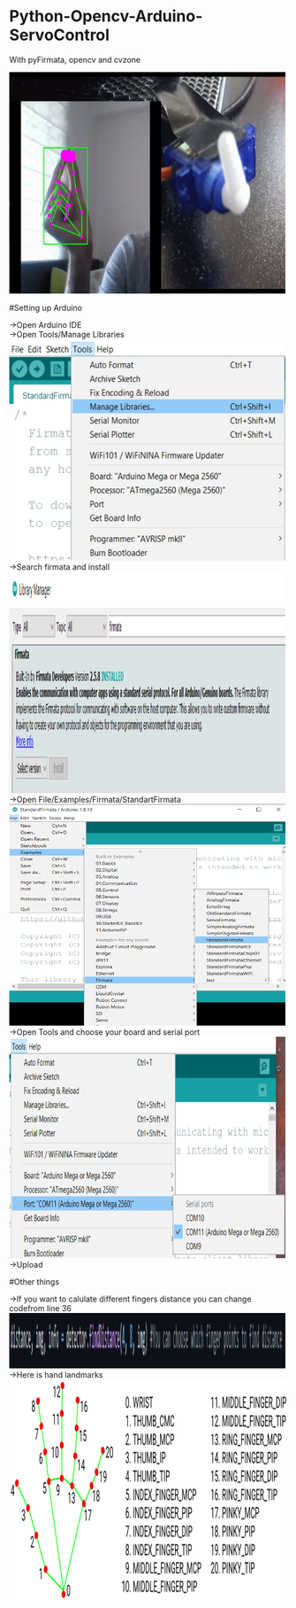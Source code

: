 # Python-Opencv-Arduino-ServoControl  
With pyFirmata, opencv and cvzone  

<img src="https://github.com/heimdilon/Python-Opencv-Arduino-ServoControl/blob/main/pics/demo.gif" width="500" height="400" />  

#Setting up Arduino  

->Open Arduino IDE  
->Open Tools/Manage Libraries  
<img src="https://github.com/heimdilon/Python-Opencv-Arduino-ServoControl/blob/main/pics/1.png" width="500" height="400" />  
->Search firmata and install  
<img src="https://github.com/heimdilon/Python-Opencv-Arduino-ServoControl/blob/main/pics/2.png" width="500" height="400" />  
->Open File/Examples/Firmata/StandartFirmata  
<img src="https://github.com/heimdilon/Python-Opencv-Arduino-ServoControl/blob/main/pics/3.png" width="500" height="400" />  
->Open Tools and choose your board and serial port  
<img src="https://github.com/heimdilon/Python-Opencv-Arduino-ServoControl/blob/main/pics/4.png" width="500" height="400" />  
->Upload  

#Other things  

->If you want to calulate different fingers distance you can change codefrom line 36  
<img src="https://github.com/heimdilon/Python-Opencv-Arduino-ServoControl/blob/main/pics/5.png" width="500" height="100" />  
->Here is hand landmarks  
<img src="https://github.com/heimdilon/Python-Opencv-Arduino-ServoControl/blob/main/pics/hand_landmarks.png" width="600" height="400" />  
